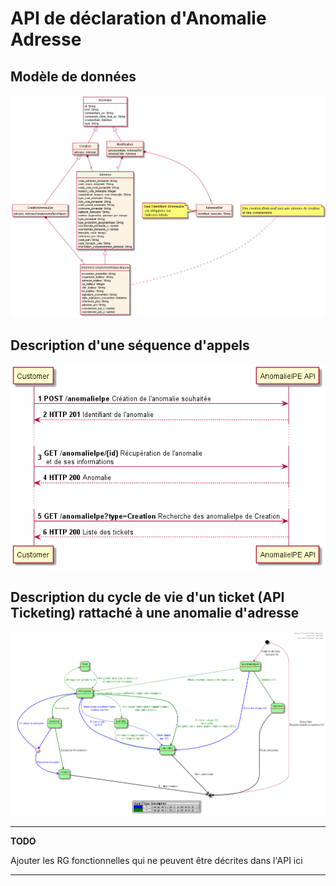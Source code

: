 # API de déclaration d'Anomalie Adresse

## Modèle de données

![](image/model.png)

## Description d'une séquence d'appels

![](image/sequence.png)

## Description du cycle de vie d'un ticket (API Ticketing) rattaché à une anomalie d'adresse

![](image/lifecycle.png)

---
**TODO**

Ajouter les RG fonctionnelles qui ne peuvent être décrites dans l'API ici

---
